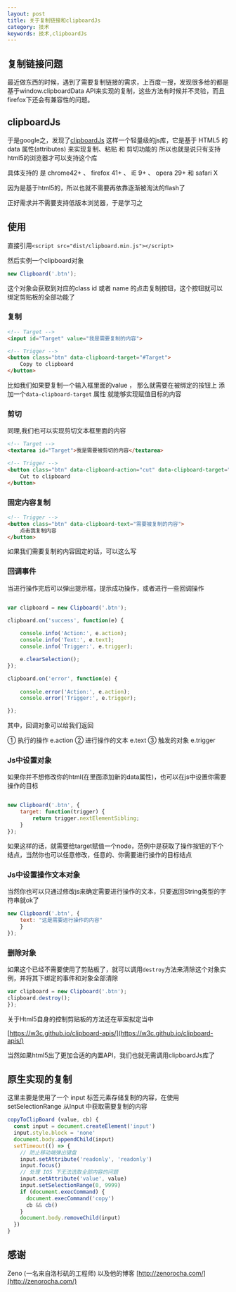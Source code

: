 ```yaml
---
layout: post
title: 关于复制链接和clipboardJs
category: 技术
keywords: 技术,clipboardJs
---
```


## 复制链接问题

最近做东西的时候，遇到了需要复制链接的需求，上百度一搜，发现很多给的都是基于window.clipboardData API来实现的复制，这些方法有时候并不灵验，而且firefox下还会有兼容性的问题。

## clipboardJs

于是google之，发现了[clipboardJs](https://zenorocha.github.io/clipboard.js/) 这样一个轻量级的js库，它是基于 HTML5 的 data 属性(attributes) 来实现复制、粘贴 和 剪切功能的 所以也就是说只有支持html5的浏览器才可以支持这个库

具体支持的 是 chrome42+ 、 firefox 41+ 、 iE 9+ 、 opera 29+ 和 safari X

因为是基于html5的，所以也就不需要再依靠逐渐被淘汰的flash了

正好需求并不需要支持低版本浏览器，于是学习之

## 使用

直接引用`<script src="dist/clipboard.min.js"></script>`

然后实例一个clipboard对象


```javascript
new Clipboard('.btn');
```

这个对象会获取到对应的class id 或者 name 的点击复制按钮，这个按钮就可以绑定剪贴板的全部功能了

### 复制



```html
<!-- Target -->
<input id="Target" value="我是需要复制的内容">

<!-- Trigger -->
<button class="btn" data-clipboard-target="#Target">
    Copy to clipboard
</button>

```


比如我们如果要复制一个输入框里面的value ， 那么就需要在被绑定的按钮上 添加一个`data-clipboard-target` 属性
就能够实现赋值目标的内容

### 剪切

同理,我们也可以实现剪切文本框里面的内容


```html
<!-- Target -->
<textarea id="Target">我是需要被剪切的内容</textarea>

<!-- Trigger -->
<button class="btn" data-clipboard-action="cut" data-clipboard-target="#Target">
    Cut to clipboard
</button>
```


### 固定内容复制


```html
<!-- Trigger -->
<button class="btn" data-clipboard-text="需要被复制的内容">
    点击我复制内容
</button>
```

如果我们需要复制的内容固定的话，可以这么写

### 回调事件

当进行操作完后可以弹出提示框，提示成功操作，或者进行一些回调操作

```javascript

var clipboard = new Clipboard('.btn');

clipboard.on('success', function(e) {
    
    console.info('Action:', e.action);
    console.info('Text:', e.text);
    console.info('Trigger:', e.trigger);

    e.clearSelection();
});

clipboard.on('error', function(e) {
    
    console.error('Action:', e.action);
    console.error('Trigger:', e.trigger);

});

```

其中，回调对象可以给我们返回

① 执行的操作     e.action
② 进行操作的文本 e.text
③ 触发的对象     e.trigger

### Js中设置对象

如果你并不想修改你的html(在里面添加新的data属性)，也可以在js中设置你需要操作的目标


```javascript

new Clipboard('.btn', {
    target: function(trigger) {
        return trigger.nextElementSibling;
    }
});

```
如果这样的话，就需要给target赋值一个node，范例中是获取了操作按钮的下个结点，当然你也可以任意修改，任意的、你需要进行操作的目标结点

### Js中设置操作文本对象

当然你也可以只通过修改js来确定需要进行操作的文本，只要返回String类型的字符串就ok了

```javascript
new Clipboard('.btn', {
    text: "这是需要进行操作的内容"
    }
});
```

### 删除对象

如果这个已经不需要使用了剪贴板了，就可以调用`destroy`方法来清除这个对象实例，并将其下绑定的事件和对象全部清除


```javascript
var clipboard = new Clipboard('.btn');
clipboard.destroy();
});

```

关于Html5自身的控制剪贴板的方法还在草案拟定当中

[https://w3c.github.io/clipboard-apis/](https://w3c.github.io/clipboard-apis/)

当然如果html5出了更加合适的内置API，我们也就无需调用clipboardJs库了

## 原生实现的复制

这里主要是使用了一个 input 标签元素存储复制的内容，在使用 setSelectionRange 从Input 中获取需要复制的内容

```js
copyToClipBoard (value, cb) {
  const input = document.createElement('input')
  input.style.block = 'none'
  document.body.appendChild(input)
  setTimeout(() => {
    // 防止移动端弹出键盘
    input.setAttribute('readonly', 'readonly')
    input.focus()
    // 处理 IOS 下无法选取全部内容的问题
    input.setAttribute('value', value)
    input.setSelectionRange(0, 9999)
    if (document.execCommand) {
      document.execCommand('copy')
      cb && cb()
    }
    document.body.removeChild(input)
  })
}
```

## 感谢

Zeno (一名来自洛杉矶的工程师)  以及他的博客 [http://zenorocha.com/](http://zenorocha.com/)



